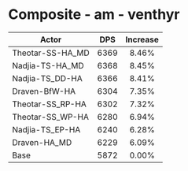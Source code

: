 # Composite - am - venthyr
| Actor | DPS | Increase |
|---|:---:|:---:|
|Theotar-SS-HA_MD|6369|8.46%|
|Nadjia-TS-HA_MD|6368|8.45%|
|Nadjia-TS_DD-HA|6366|8.41%|
|Draven-BfW-HA|6304|7.35%|
|Theotar-SS_RP-HA|6302|7.32%|
|Theotar-SS_WP-HA|6280|6.94%|
|Nadjia-TS_EP-HA|6240|6.28%|
|Draven-HA_MD|6229|6.09%|
|Base|5872|0.00%|
